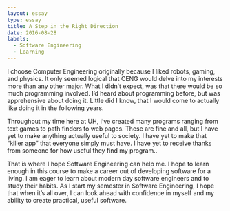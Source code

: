 ```yaml
---
layout: essay
type: essay
title: A Step in the Right Direction
date: 2016-08-28
labels:
  - Software Engineering
  - Learning
---
```


I choose Computer Engineering originally because I liked robots, gaming, and physics. It only seemed logical that CENG would delve into my interests more than any other major. What I didn’t expect, was that there would be so much programming involved. I’d heard about programming before, but was apprehensive about doing it. Little did I know, that I would come to actually like doing it in the following years.

Throughout my time here at UH, I’ve created many programs ranging from text games to path finders to web pages. These are fine and all, but I have yet to make anything actually useful to society. I have yet to make that “killer app” that everyone simply must have. I have yet to receive thanks from someone for how useful they find my program..

That is where I hope Software Engineering can help me. I hope to learn enough in this course to make a career out of developing software for a living. I am eager to learn about modern day software engineers and to study their habits. As I start my semester in Software Engineering, I hope that when it’s all over, I can look ahead with confidence in myself and my ability to create practical, useful software.


